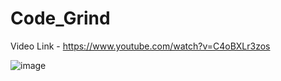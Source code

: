 # Code_Grind

Video Link - https://www.youtube.com/watch?v=C4oBXLr3zos

![image](https://user-images.githubusercontent.com/44903050/176498838-dcb3e1d2-b730-45c3-9911-f9e06fed9838.png)
